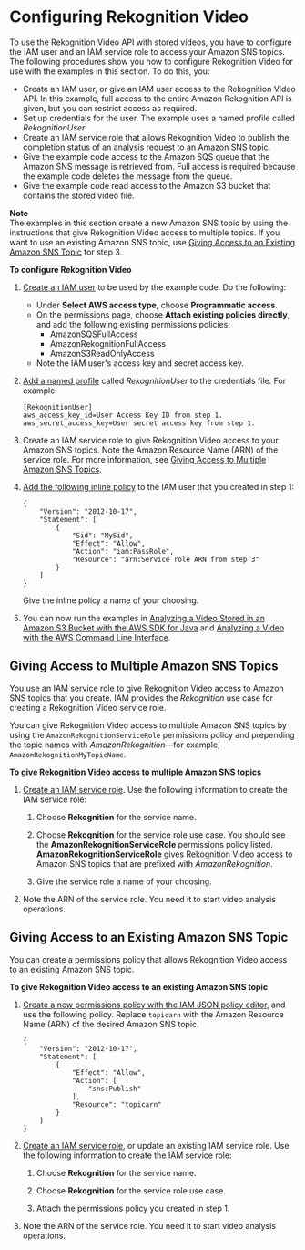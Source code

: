 # Configuring Rekognition Video<a name="api-video-roles"></a>

To use the Rekognition Video API with stored videos, you have to configure the IAM user and an IAM service role to access your Amazon SNS topics\. The following procedures show you how to configure Rekognition Video for use with the examples in this section\. To do this, you: 
+ Create an IAM user, or give an IAM user access to the Rekognition Video API\. In this example, full access to the entire Amazon Rekognition API is given, but you can restrict access as required\.
+ Set up credentials for the user\. The example uses a named profile called *RekognitionUser*\. 
+ Create an IAM service role that allows Rekognition Video to publish the completion status of an analysis request to an Amazon SNS topic\. 
+ Give the example code access to the Amazon SQS queue that the Amazon SNS message is retrieved from\. Full access is required because the example code deletes the message from the queue\.
+ Give the example code read access to the Amazon S3 bucket that contains the stored video file\. 

**Note**  
The examples in this section create a new Amazon SNS topic by using the instructions that give Rekognition Video access to multiple topics\. If you want to use an existing Amazon SNS topic, use [Giving Access to an Existing Amazon SNS Topic](#api-video-roles-single-topics) for step 3\.

**To configure Rekognition Video**

1. [Create an IAM user](http://docs.aws.amazon.com/IAM/latest/UserGuide/id_users_create.html#id_users_create_console) to be used by the example code\. Do the following: 
   + Under **Select AWS access type**, choose **Programmatic access**\.
   + On the permissions page, choose **Attach existing policies directly**, and add the following existing permissions policies:
     + AmazonSQSFullAccess
     + AmazonRekognitionFullAccess
     + AmazonS3ReadOnlyAccess
   + Note the IAM user's access key and secret access key\.

1. [Add a named profile](http://docs.aws.amazon.com/cli/latest/userguide/cli-multiple-profiles.html) called *RekognitionUser* to the credentials file\. For example:

   ```
   [RekognitionUser]
   aws_access_key_id=User Access Key ID from step 1.
   aws_secret_access_key=User secret access key from step 1.
   ```

1. Create an IAM service role to give Rekognition Video access to your Amazon SNS topics\. Note the Amazon Resource Name \(ARN\) of the service role\. For more information, see [Giving Access to Multiple Amazon SNS Topics](#api-video-roles-all-topics)\.

1. [ Add the following inline policy](http://docs.aws.amazon.com/IAM/latest/UserGuide/access_policies_manage-attach-detach.html#embed-inline-policy-console) to the IAM user that you created in step 1: 

   ```
   {
       "Version": "2012-10-17",
       "Statement": [
           {
               "Sid": "MySid",
               "Effect": "Allow",
               "Action": "iam:PassRole",
               "Resource": "arn:Service role ARN from step 3"
           }
       ]
   }
   ```

   Give the inline policy a name of your choosing\.

1. You can now run the examples in [Analyzing a Video Stored in an Amazon S3 Bucket with the AWS SDK for Java](video-analyzing-with-sqs.md) and [Analyzing a Video with the AWS Command Line Interface](video-cli-commands.md)\.

## Giving Access to Multiple Amazon SNS Topics<a name="api-video-roles-all-topics"></a>

You use an IAM service role to give Rekognition Video access to Amazon SNS topics that you create\. IAM provides the *Rekognition* use case for creating a Rekognition Video service role\.

You can give Rekognition Video access to multiple Amazon SNS topics by using the `AmazonRekognitionServiceRole` permissions policy and prepending the topic names with *AmazonRekognition*—for example, `AmazonRekognitionMyTopicName`\. 

**To give Rekognition Video access to multiple Amazon SNS topics**

1. [Create an IAM service role](http://docs.aws.amazon.com/IAM/latest/UserGuide/id_roles_create_for-service.html?icmpid=docs_iam_console)\. Use the following information to create the IAM service role:

   1. Choose **Rekognition** for the service name\.

   1. Choose **Rekognition** for the service role use case\. You should see the **AmazonRekognitionServiceRole** permissions policy listed\. **AmazonRekognitionServiceRole** gives Rekognition Video access to Amazon SNS topics that are prefixed with *AmazonRekognition*\.

   1. Give the service role a name of your choosing\.

1. Note the ARN of the service role\. You need it to start video analysis operations\.

## Giving Access to an Existing Amazon SNS Topic<a name="api-video-roles-single-topics"></a>

You can create a permissions policy that allows Rekognition Video access to an existing Amazon SNS topic\.

**To give Rekognition Video access to an existing Amazon SNS topic**

1. [ Create a new permissions policy with the IAM JSON policy editor](http://docs.aws.amazon.com/IAM/latest/UserGuide/access_policies_create.html#access_policies_create-json-editor), and use the following policy\. Replace `topicarn` with the Amazon Resource Name \(ARN\) of the desired Amazon SNS topic\.

   ```
   {
       "Version": "2012-10-17",
       "Statement": [
           {
               "Effect": "Allow",
               "Action": [
                   "sns:Publish"
               ],
               "Resource": "topicarn"
           }
       ]
   }
   ```

1. [Create an IAM service role](http://docs.aws.amazon.com/IAM/latest/UserGuide/id_roles_create_for-service.html?icmpid=docs_iam_console), or update an existing IAM service role\. Use the following information to create the IAM service role:

   1. Choose **Rekognition** for the service name\.

   1. Choose **Rekognition** for the service role use case\.

   1. Attach the permissions policy you created in step 1\.

1. Note the ARN of the service role\. You need it to start video analysis operations\.